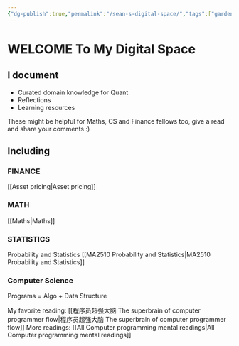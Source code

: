 ```yaml
---
{"dg-publish":true,"permalink":"/sean-s-digital-space/","tags":["gardenEntry"]}
---
```


# WELCOME To My Digital Space
##  I document 
- Curated domain knowledge for Quant
- Reflections 
- Learning resources

These might be helpful for Maths, CS and Finance fellows too, give a read and share your comments :)

##  Including
### FINANCE
[[Asset pricing\|Asset pricing]]

### MATH 

[[Maths\|Maths]]

### STATISTICS
Probability and Statistics
[[MA2510 Probability and Statistics\|MA2510 Probability and Statistics]]
### Computer Science
Programs = Algo + Data Structure

My favorite reading: 
[[程序员超强大脑 The superbrain of computer programmer flow\|程序员超强大脑 The superbrain of computer programmer flow]]
More readings:
[[All Computer programming mental readings\|All Computer programming mental readings]]


 